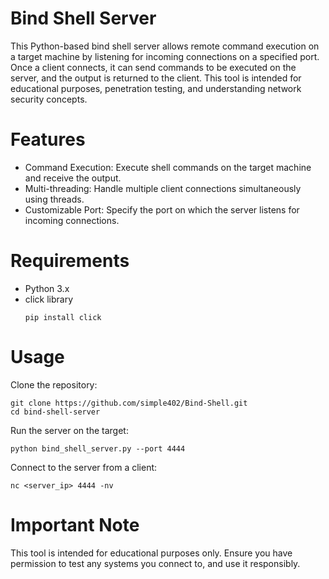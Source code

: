 # Bind Shell Server
This Python-based bind shell server allows remote command execution on a target machine by listening for incoming connections on a specified port. Once a client connects, it can send commands to be executed on the server, and the output is returned to the client. This tool is intended for educational purposes, penetration testing, and understanding network security concepts.

# Features
* Command Execution: Execute shell commands on the target machine and receive the output.
* Multi-threading: Handle multiple client connections simultaneously using threads.
* Customizable Port: Specify the port on which the server listens for incoming connections.
# Requirements
* Python 3.x
* click library
  ```
  pip install click
  ```

# Usage
  Clone the repository:
  ```
  git clone https://github.com/simple402/Bind-Shell.git
  cd bind-shell-server
  ```
  Run the server on the target:
  ```
  python bind_shell_server.py --port 4444
  ```
  Connect to the server from a client:
  ```
  nc <server_ip> 4444 -nv
  ```
# Important Note
This tool is intended for educational purposes only. Ensure you have permission to test any systems you connect to, and use it responsibly.
